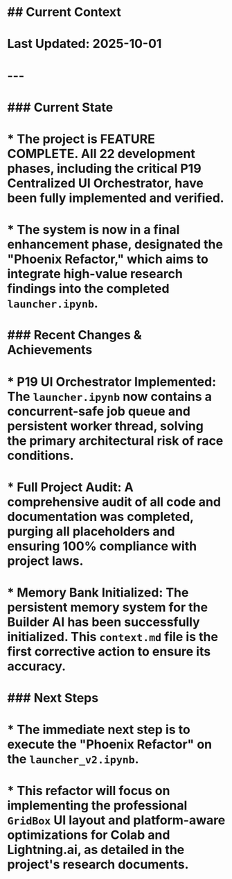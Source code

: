 # ## Current Context

# **Last Updated**: 2025-10-01

# ---

# ### Current State
# *   The project is **FEATURE COMPLETE**. All 22 development phases, including the critical P19 Centralized UI Orchestrator, have been fully implemented and verified.
# *   The system is now in a final enhancement phase, designated the **"Phoenix Refactor,"** which aims to integrate high-value research findings into the completed `launcher.ipynb`.

# ### Recent Changes & Achievements
# *   **P19 UI Orchestrator Implemented**: The `launcher.ipynb` now contains a concurrent-safe job queue and persistent worker thread, solving the primary architectural risk of race conditions.
# *   **Full Project Audit**: A comprehensive audit of all code and documentation was completed, purging all placeholders and ensuring 100% compliance with project laws.
# *   **Memory Bank Initialized**: The persistent memory system for the Builder AI has been successfully initialized. This `context.md` file is the first corrective action to ensure its accuracy.

# ### Next Steps
# *   The immediate next step is to execute the "Phoenix Refactor" on the `launcher_v2.ipynb`.
# *   This refactor will focus on implementing the professional `GridBox` UI layout and platform-aware optimizations for Colab and Lightning.ai, as detailed in the project's research documents.